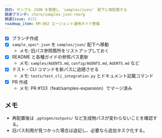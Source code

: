 ```yaml
---
目的: サンプル JSON を整理し `samples/json/` 配下に再配置する
関連ブランチ: chore/samples-json-reorg
関連Issue: #131
roadmap_item: RM-002 エージェント運用ガイド整備
---
```


- [x] ブランチ作成
- [x] `sample_spec*.json` を `samples/json/` 配下へ移動
  - メモ: 旧パス参照箇所をリストアップしておく
- [x] README と各種ガイドの参照パス更新
  - メモ: `samples/AGENTS.md`, `config/AGENTS.md`, `AGENTS.md` など
- [x] テスト・CLI コマンドを新パスに追随させる
  - メモ: `tests/test_cli_integration.py` とドキュメント記載コマンド
- [x] PR 作成
  - メモ: PR #133（feat/samples-expansion）でマージ済み

## メモ
- 再配置後は `.pptxgen/outputs/` など生成物パスが変わらないことを確認する。
- 旧パス利用が見つかった場合は追記し、必要なら追加タスク化する。
